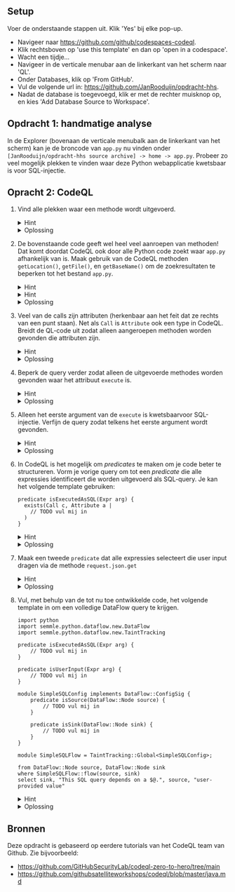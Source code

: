 ## Setup
Voer de onderstaande stappen uit. Klik 'Yes' bij elke pop-up.
- Navigeer naar https://github.com/github/codespaces-codeql.
- Klik rechtsboven op 'use this template' en dan op 'open in a codespace'.
- Wacht een tijdje...
- Navigeer in de verticale menubar aan de linkerkant van het scherm naar 'QL'.
- Onder Databases, klik op 'From GitHub'.
- Vul de volgende url in: https://github.com/JanRooduijn/opdracht-hhs.
- Nadat de database is toegevoegd, klik er met de rechter muisknop op, en kies 'Add Database Source to Workspace'.

## Opdracht 1: handmatige analyse
In de Explorer (bovenaan de verticale menubalk aan de linkerkant van het scherm) kan je de broncode van `app.py` nu vinden onder `[JanRooduijn/opdracht-hhs source archive] -> home -> app.py`. Probeer zo veel mogelijk plekken te vinden waar deze Python webapplicatie kwetsbaar is voor SQL-injectie. 

## Opracht 2: CodeQL


1. Vind alle plekken waar een methode wordt uitgevoerd.
    <details>
    <summary>Hint</summary>

    - Het type van een Python methode in CodeQL is `Call`.

    </details>
    <details>
    <summary>Oplossing</summary>

    ```ql
    import python

    from Call c 
    select c
    ```
    </details>

1. De bovenstaande code geeft wel heel veel aanroepen van methoden! Dat komt doordat CodeQL ook door alle Python code zoekt waar `app.py` afhankelijk van is. Maak gebruik van de CodeQL methoden `getLocation()`, `getFile()`, en `getBaseName()` om de zoekresultaten te beperken tot het bestand `app.py`. 
    <details>
    <summary>Hint</summary>

    - De juiste volgorde van het aanroepen van de genoemde methoden is `c.getLocation().getFile().getBaseName()`.

    </details>
    <details>
    <summary>Hint</summary>

    - Om je te beperken tot bepaalde calls kan je de `where` clausule gebruiken.

    </details>
    <details>
    <summary>Oplossing</summary>


    ```ql
    import python

    from Call c 
    where c.getLocation().getFile().getBaseName() = "app.py"
    select c
    ```
    </details>

1. Veel van de calls zijn attributen (herkenbaar aan het feit dat ze rechts van een punt staan). Net als `Call` is `Attribute` ook een type in CodeQL. Breidt de QL-code uit zodat alleen aangeroepen methoden worden gevonden die attributen zijn.
    <details>
    <summary>Hint</summary>

    - Het is niet de call `c` zelf die een attribuut is, maar de functie die door deze call wordt aangeroepen. Die functie kan je vinden door middel van `c.getFunc()`.

    </details>
    <details>
    <summary>Oplossing</summary>

    ```ql
    import python

    from Call c, Attribute a

    where c.getLocation().getFile().getBaseName() = "app.py"
    and c.getFunc() = a
    select c
    ```
    </details>

1. Beperk de query verder zodat alleen de uitgevoerde methodes worden gevonden waar het attribuut `execute` is. 
    <details>
    <summary>Hint</summary>

    - Gebruik de methode `getName()` van de `Attribute` class.
    </details>
    <details>
    <summary>Oplossing</summary>

    ```ql
    import python

    from Call c, Attribute a

    where c.getLocation().getFile().getBaseName() = "app.py"
    and c.getFunc() = a
    and a.getName() = "execute"
    select c, a.getName()
    ```
    </details>

1. Alleen het eerste argument van de `execute` is kwetsbaarvoor SQL-injectie. Verfijn de query zodat telkens het eerste argument wordt gevonden. 

    <details>
    <summary>Hint</summary>

    - De methode `Call.getArg(int i)` geeft het argument met index `i`. 
    </details>
    <details>
    <summary>Oplossing</summary>

    ```ql
   import python

    from Call c, Attribute a
    where c.getLocation().getFile().getBaseName() = "app.py"
    and c.getFunc() = a
    and a.getName() = "execute"
    select a.getName(), c.getArg(0)

    ```
    </details>

 1. In CodeQL is het mogelijk om _predicates_ te maken om je code beter te structureren. Vorm je vorige query om tot een _predicate_ die alle expressies identificeert die worden uitgevoerd als SQL-query. Je kan het volgende template gebruiken:
    ```ql
    predicate isExecutedAsSQL(Expr arg) {
      exists(Call c, Attribute a |
        // TODO vul mij in
      )
    }
    ```
    <details>
    <summary>Hint</summary>

    - Kopieer alles onder `where` in de vorige query
    </details>
    <details>
    <summary>Oplossing</summary>

    ```ql
    import python
    predicate isExecutedAsSQL(Expr arg) {
        exists(Call c, Attribute a |
            c.getLocation().getFile().getBaseName() = "app.py"
            and c.getFunc() = a
            and a.getName() = "execute"
            and arg = c.getArg(0)
        )
    }    
    ```
    </details>

1. Maak een tweede `predicate` dat alle expressies selecteert die user input dragen via de methode `request.json.get`

    <details>
    <summary>Hint</summary>

    - Gebruik de vorige query, maar selecteer nu de hele call in plaats van slechts het eerste argument.
    </details>
    <details>
    <summary>Oplossing</summary>

    ```ql
    predicate isUserInput(Expr arg) {
        exists(Call c, Attribute a |
            c.getLocation().getFile().getBaseName() = "app.py"
            and c.getFunc() = a
            and a.getName() = "get"
            and arg = c
        )
    }
    ```
    </details>

1. Vul, met behulp van de tot nu toe ontwikkelde code, het volgende template in om een volledige DataFlow query te krijgen. 
    ```ql
    import python
    import semmle.python.dataflow.new.DataFlow
    import semmle.python.dataflow.new.TaintTracking

    predicate isExecutedAsSQL(Expr arg) {
        // TODO vul mij in
    }

    predicate isUserInput(Expr arg) {
        // TODO vul mij in
    }

    module SimpleSQLConfig implements DataFlow::ConfigSig {
        predicate isSource(DataFlow::Node source) {
            // TODO vul mij in 
        }

        predicate isSink(DataFlow::Node sink) {
            // TODO vul mij in
        }
    }

    module SimpleSQLFlow = TaintTracking::Global<SimpleSQLConfig>;

    from DataFlow::Node source, DataFlow::Node sink
    where SimpleSQLFlow::flow(source, sink)
    select sink, "This SQL query depends on a $@.", source, "user-provided value"
    ```
    <details>
    <summary>Hint</summary>

    - Gebruik `Node.asExpr()`
    </details>
    
    <details>
    <summary>Oplossing</summary>

    ```ql
    import python
    import semmle.python.dataflow.new.DataFlow
    import semmle.python.dataflow.new.TaintTracking

    predicate isExecutedAsSQL(Expr arg) {
        exists(Call c, Attribute a |
            c.getLocation().getFile().getBaseName() = "app.py"
            and c.getFunc() = a
            and a.getName() = "execute"
            and arg = c.getArg(0)
        )
    }

    predicate isUserInput(Expr arg) {
        exists(Call c, Attribute a |
            c.getLocation().getFile().getBaseName() = "app.py"
            and c.getFunc() = a
            and a.getName() = "get"
            and arg = c
        )
    }

    module SimpleSQLConfig implements DataFlow::ConfigSig {
        predicate isSource(DataFlow::Node source) {
            isUserInput(source.asExpr())
        }

        predicate isSink(DataFlow::Node sink) {
            isExecutedAsSQL(sink.asExpr())
        }
    }

    module SimpleSQLFlow = TaintTracking::Global<SimpleSQLConfig>;

    from DataFlow::Node source, DataFlow::Node sink
    where SimpleSQLFlow::flow(source, sink)
    select sink, "This SQL query depends on a $@.", source, "user-provided value"
    ```
    </details>

## Bronnen
Deze opdracht is gebaseerd op eerdere tutorials van het CodeQL team van Github. Zie bijvoorbeeld:
- https://github.com/GitHubSecurityLab/codeql-zero-to-hero/tree/main
- https://github.com/githubsatelliteworkshops/codeql/blob/master/java.md
